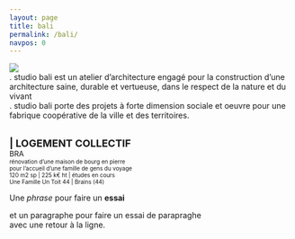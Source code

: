 ```yaml
---
layout: page
title: bali 
permalink: /bali/
navpos: 0
---
```


<img class="col one right" src="{{site.baseurl}}/img/prof_pic.jpg">

<br/>
. studio bali est un atelier d’architecture engagé pour la construction d’une architecture saine, durable et vertueuse, dans le respect de la nature et du vivant
<br>. studio bali porte des projets à forte dimension sociale et oeuvre pour une fabrique coopérative de la ville et des territoires.


<br> **<FONT size="4em"> | LOGEMENT COLLECTIF</FONT>**
<br> <FONT size="2em"> BRA </FONT>
<br> <FONT size="1em">rénovation d’une maison de bourg en pierre
<br> pour l’accueil d’une famille de gens du voyage
<br> 120 m2 sp | 225 k€ ht | études en cours
<br> Une Famille Un Toit 44 | Brains (44) </FONT>


Une _phrase_ pour faire un **essai**

et un paragraphe pour faire un essai de parapraghe <br> avec une retour à la ligne.
